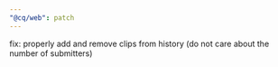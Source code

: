 ```yaml
---
"@cq/web": patch
---
```


fix: properly add and remove clips from history (do not care about the number of submitters)
